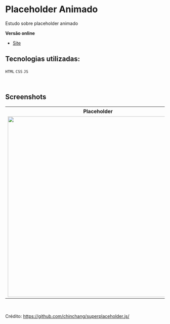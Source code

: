 # Placeholder Animado

Estudo sobre placeholder animado

**Versão online**
* [Site](http://www.carlosjunior.com.br/projects/placeholder)


## Tecnologias utilizadas:

`HTML` `CSS` `JS`

<br>

## Screenshots
<table>
	<tr>
		<th width="100%">
			Placeholder<br>
		</th>
	</tr>
	<tr>
		<td>
			<img width="570" src="https://github.com/carlosjunior1983/placeholder_animado/blob/master/placeholder.png">
		</td>
	</tr>
</table>




<br>


Crédito: https://github.com/chinchang/superplaceholder.js/
